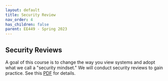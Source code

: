 ```yaml
---
layout: default
title: Security Review
nav_order: 4
has_children: false
parent: EE449 - Spring 2023
---
```


## Security Reviews
A goal of this course is to change the way you view systems and adopt what we call a "security mindset." We will conduct security reviews to gain practice. See this [PDF](papers/securityreview.pdf) for details.